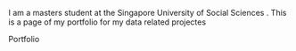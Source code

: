 I am a masters student at the Singapore University of Social Sciences . This is a page of my portfolio for my data related projectes

Portfolio
